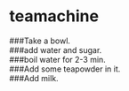 # teamachine
###Take a bowl.   
###add water and sugar.   
###boil water for 2-3 min.   
###Add some teapowder in it.   
###Add milk.   


